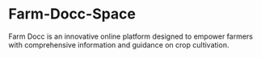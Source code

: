 # Farm-Docc-Space
Farm Docc is an innovative online platform designed to empower farmers with comprehensive information and guidance on crop cultivation. 
